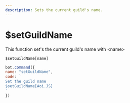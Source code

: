 ```yaml
---
description: Sets the current guild's name.
---
```


# $setGuildName

This function set's the current guild's name with &lt;name&gt;

```text
$setGuildName[name]
```

```javascript
bot.command({
name: "setGuildName",
code: `
Set the guild name
$setGuildName[Aoi.JS]
`
})
```


